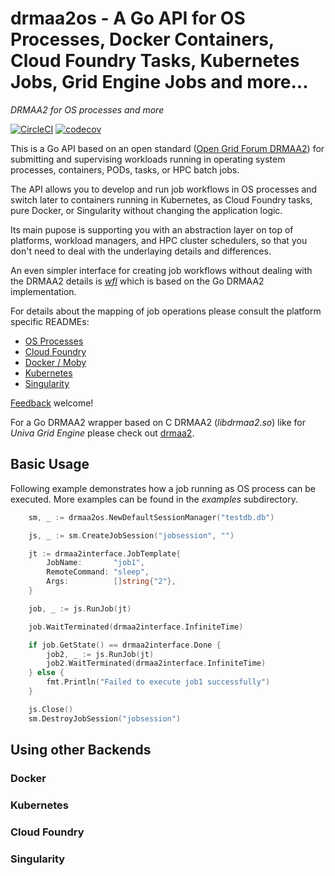 # drmaa2os - A Go API for OS Processes, Docker Containers, Cloud Foundry Tasks, Kubernetes Jobs, Grid Engine Jobs and more...

_DRMAA2 for OS processes and more_

[![CircleCI](https://circleci.com/gh/dgruber/drmaa2os.svg?style=svg)](https://circleci.com/gh/dgruber/drmaa2os)
[![codecov](https://codecov.io/gh/dgruber/drmaa2os/branch/master/graph/badge.svg)](https://codecov.io/gh/dgruber/drmaa2os)

This is a Go API based on an open standard ([Open Grid Forum DRMAA2](https://www.ogf.org/documents/GFD.231.pdf)) for submitting and
supervising workloads running in operating system processes, containers, PODs, tasks, or HPC batch jobs.

The API allows you to develop and run job workflows in OS processes and switch later to 
containers running in Kubernetes, as Cloud Foundry tasks, pure Docker, or Singularity
without changing the application logic.

Its main pupose is supporting you with an abstraction layer on top of platforms, workload managers, 
and HPC cluster schedulers, so that you don't need to deal with the underlaying details and differences.

An even simpler interface for creating job workflows without dealing with the DRMAA2 details is
[*wfl*](https://github.com/dgruber/wfl) which is based on the Go DRMAA2 implementation.

For details about the mapping of job operations please consult the platform specific READMEs:

  * [OS Processes](pkg/jobtracker/simpletracker/README.md)
  * [Cloud Foundry](pkg/jobtracker/cftracker/README.md)
  * [Docker / Moby](pkg/jobtracker/dockertracker/README.md)
  * [Kubernetes](pkg/jobtracker/kubernetestracker/README.md)
  * [Singularity](pkg/jobtracker/singularity/README.md)

[Feedback](mailto:info@gridengine.eu) welcome!

For a Go DRMAA2 wrapper based on C DRMAA2 (_libdrmaa2.so_) like for *Univa Grid Engine* please
check out [drmaa2](https://github.com/dgruber/drmaa2).

## Basic Usage

Following example demonstrates how a job running as OS process can be executed. More examples can be found in the _examples_ subdirectory. 

```go
	sm, _ := drmaa2os.NewDefaultSessionManager("testdb.db")

	js, _ := sm.CreateJobSession("jobsession", "")

	jt := drmaa2interface.JobTemplate{
		JobName:       "job1",
		RemoteCommand: "sleep",
		Args:          []string{"2"},
	}

	job, _ := js.RunJob(jt)

	job.WaitTerminated(drmaa2interface.InfiniteTime)

	if job.GetState() == drmaa2interface.Done {
		job2, _ := js.RunJob(jt)
		job2.WaitTerminated(drmaa2interface.InfiniteTime)
	} else {
		fmt.Println("Failed to execute job1 successfully")
	}

	js.Close()
	sm.DestroyJobSession("jobsession")
```

## Using other Backends

### Docker

### Kubernetes

### Cloud Foundry

### Singularity






